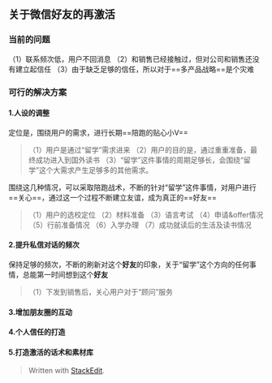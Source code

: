

## 关于微信好友的再激活

### 当前的问题
（1）联系频次低，用户不回消息
（2）和销售已经接触过，但对公司和销售还没有建立起信任
（3）由于缺乏足够的信任，所以对于==多产品战略==是个灾难

### 可行的解决方案
#### 1.人设的调整
定位是，围绕用户的需求，进行长期==陪跑的贴心小V==
>（1）用户是通过“留学”需求进来
>（2）用户的目的是，通过重重准备，最终成功进入到国外读书
>（3）“留学”这件事情的周期足够长，会围绕“留学”这个大需求产生足够多的其他需求。

围绕这几种情况，可以采取陪跑战术，不断的针对“留学”这件事情，对用户进行==关心==，通过这一个过程不断建立友谊，成为真正的==好友==
>（1）用户的选校定位
>（2）材料准备
>（3）语言考试
>（4）申请&offer情况
>（5）行前准备情况
>（6）入学办理
>（7）成功就读后的生活及读书情况

#### 2.提升私信对话的频次
保持足够的频次，不断的刷新对这个**好友**的印象，关于“留学”这个方向的任何事情，总能第一时间想到这个**好友**
>（1）下发到销售后，关心用户对于“顾问”服务

#### 3.增加朋友圈的互动



#### 4.个人信任的打造


#### 5.打造激活的话术和素材库












> Written with [StackEdit](https://stackedit.io/).


<!--stackedit_data:
eyJoaXN0b3J5IjpbMTk3NTc0NzI5MiwtMTE3MTI1MDUwOCwxMj
c3NzE2NTU0LC0zOTQxNzI3MTldfQ==
-->